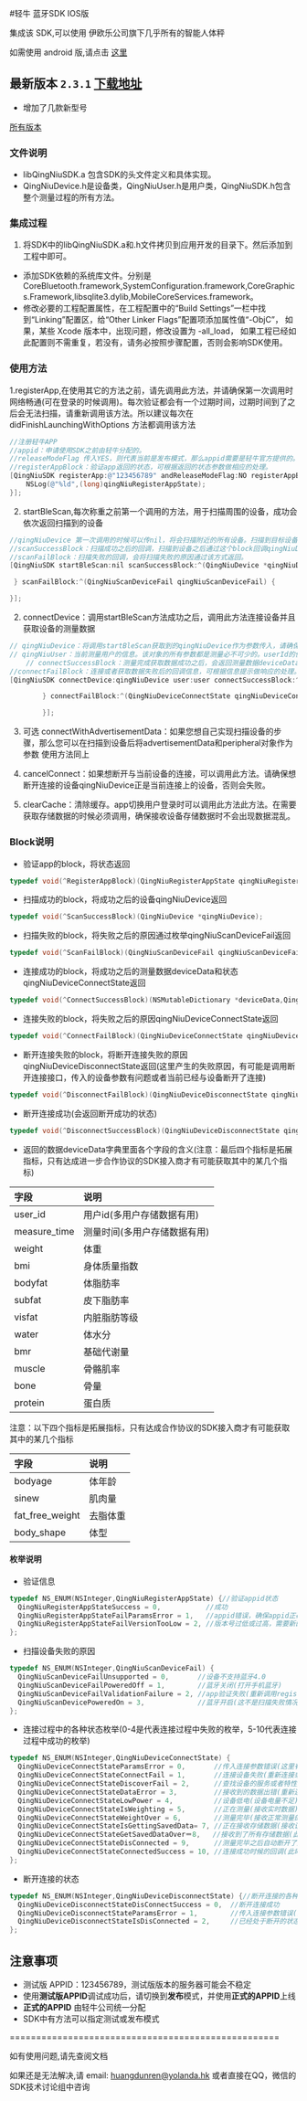 
#轻牛 蓝牙SDK IOS版

集成该 SDK,可以使用 伊欧乐公司旗下几乎所有的智能人体秤

如需使用 android 版,请点击 [这里](../../../qn-ble-sdk-android)


## 最新版本 `2.3.1` [下载地址](../../releases/download/2.3.1/qn-ble-sdk-ios-2.3.1.zip)
* 增加了几款新型号

[所有版本](../../releases)


### 文件说明
* libQingNiuSDK.a 包含SDK的头文件定义和具体实现。
* QingNiuDevice.h是设备类，QingNiuUser.h是用户类，QingNiuSDK.h包含整个测量过程的所有方法。

### 集成过程
1. 将SDK中的libQingNiuSDK.a和.h文件拷贝到应用开发的目录下。然后添加到工程中即可。
* 添加SDK依赖的系统库文件。分别是 CoreBluetooth.framework,SystemConfiguration.framework,CoreGraphics.Framework,libsqlite3.dylib,MobileCoreServices.framework。
* 修改必要的工程配置属性，在工程配置中的“Build Settings”一栏中找到“Linking”配置区，给“Other Linker Flags”配置项添加属性值“-ObjC”， 如果，某些 Xcode 版本中，出现问题，修改设置为 -all_load，
如果工程已经如此配置则不需重复，若没有，请务必按照步骤配置，否则会影响SDK使用。

### 使用方法
1.registerApp,在使用其它的方法之前，请先调用此方法，并请确保第一次调用时网络畅通(可在登录的时候调用)。每次验证都会有一个过期时间，过期时间到了之后会无法扫描，请重新调用该方法。所以建议每次在didFinishLaunchingWithOptions 方法都调用该方法
 ```objective-c
 //注册轻牛APP
 //appid：申请使用SDK之前由轻牛分配的。
 //releaseModeFlag 传入YES，则代表当前是发布模式，那么appid需要是轻牛官方提供的。传入NO：则代表当前是测试模式，appid可用@"123456789"进行测试
 //registerAppBlock：验证app返回的状态，可根据返回的状态参数做相应的处理。
 [QingNiuSDK registerApp:@"123456789" andReleaseModeFlag:NO registerAppBlock:^(QingNiuRegisterAppState qingNiuRegisterAppState) {
     NSLog(@"%ld",(long)qingNiuRegisterAppState);
 }];
 ```

2. startBleScan,每次称重之前第一个调用的方法，用于扫描周围的设备，成功会依次返回扫描到的设备
```objective-c
//qingNiuDevice 第一次调用的时候可以传nil，将会扫描附近的所有设备。扫描到目标设备之后，可以将macAddress或者name属性保存下来，以后可以指定连接该设备(注意：QingNiuPeripheral属性不支持归档，所以不能将扫描到的qingNiuDevice直接归档，如果想下次指定设备扫描，可将对应的macAddress、name属性保存，以便下次使用)
//scanSuccessBlock：扫描成功之后的回调，扫描到设备之后通过这个block回调qingNiuDevice。
//scanFailBlock：扫描失败的回调，会将扫描失败的原因通过该方式返回。
[QingNiuSDK startBleScan:nil scanSuccessBlock:^(QingNiuDevice *qingNiuDevice) {

 } scanFailBlock:^(QingNiuScanDeviceFail qingNiuScanDeviceFail) {

}];
```

2. connectDevice：调用startBleScan方法成功之后，调用此方法连接设备并且获取设备的测量数据
```objective-c
// qingNiuDevice：将调用startBleScan获取到的qingNiuDevice作为参数传入，请确保该对象的每一个属性都有值。
// qingNiuUser：当前测量用户的信息。该对象的所有参数都是测量必不可少的。userId的值请确保不同的用户有不同的值，height为身高(单位cm)，gender是性别(0:女 1:男)，birthday是出生日期，(格式：yyyy-MM-dd 如：1990-06-23)。对象可调用QingNiuUser类中的初始化方法获得。
	// connectSuccessBlock：测量完成获取数据成功之后，会返回测量数据deviceData和连接状态，如果状态是QingNiuDeviceConnectStateWeightOver，代表正常测量完毕，如果状态是QingNiuDeviceConnectStateSavedData，代表接收到的数据是存储数据，如果存储数据有多条，根据user_id进行区分。
//connectFailBlock：连接或者获取数据失败后的回调信息，可根据信息提示做响应的处理。
[QingNiuSDK connectDevice:qingNiuDevice user:user connectSuccessBlock:^(NSMutableDictionary *deviceData, QingNiuDeviceConnectState qingNiuDeviceConnectState) {

        } connectFailBlock:^(QingNiuDeviceConnectState qingNiuDeviceConnectState) {

        }];
```

3. 可选 connectWithAdvertisementData：如果您想自己实现扫描设备的步骤，那么您可以在扫描到设备后将advertisementData和peripheral对象作为参数
 使用方法同上

4. cancelConnect：如果想断开与当前设备的连接，可以调用此方法。请确保想断开连接的设备qingNiuDevice正是当前连接上的设备，否则会失败。

5. clearCache：清除缓存。app切换用户登录时可以调用此方法此方法。在需要获取存储数据的时候必须调用，确保接收设备存储数据时不会出现数据混乱。

### Block说明

* 验证app的block，将状态返回
```objective-c
typedef void(^RegisterAppBlock)(QingNiuRegisterAppState qingNiuRegisterAppState);
```

* 扫描成功的block，将成功之后的设备qingNiuDevice返回
```objective-c
typedef void(^ScanSuccessBlock)(QingNiuDevice *qingNiuDevice);
```

* 扫描失败的block，将失败之后的原因通过枚举qingNiuScanDeviceFail返回
```objective-c
typedef void(^ScanFailBlock)(QingNiuScanDeviceFail qingNiuScanDeviceFail);
```

* 连接成功的block，将成功之后的测量数据deviceData和状态qingNiuDeviceConnectState返回
```objective-c
typedef void(^ConnectSuccessBlock)(NSMutableDictionary *deviceData,QingNiuDeviceConnectState qingNiuDeviceConnectState);
```

* 连接失败的block，将失败之后的原因qingNiuDeviceConnectState返回
```objective-c
typedef void(^ConnectFailBlock)(QingNiuDeviceConnectState qingNiuDeviceConnectState);
```

* 断开连接失败的block，将断开连接失败的原因qingNiuDeviceDisconnectState返回(这里产生的失败原因，有可能是调用断开连接接口，传入的设备参数有问题或者当前已经与设备断开了连接)
```objective-c
typedef void(^DisconnectFailBlock)(QingNiuDeviceDisconnectState qingNiuDeviceDisconnectState);
```

* 断开连接成功(会返回断开成功的状态)
```objective-c
typedef void(^DisconnectSuccessBlock)(QingNiuDeviceDisconnectState qingNiuDeviceDisconnectState);
```

* 返回的数据deviceData字典里面各个字段的含义(注意：最后四个指标是拓展指标，只有达成进一步合作协议的SDK接入商才有可能获取其中的某几个指标)

|字段|说明|
|:----|:-------|
|user_id|用户id(多用户存储数据有用)
|measure_time|测量时间(多用户存储数据有用)
|weight|体重
|bmi|身体质量指数
|bodyfat|体脂肪率
|subfat|皮下脂肪率
|visfat|内脏脂肪等级
|water|体水分
|bmr|基础代谢量
|muscle|骨骼肌率
|bone|骨量
|protein|蛋白质

注意：以下四个指标是拓展指标，只有达成合作协议的SDK接入商才有可能获取其中的某几个指标

|字段|说明|
|:----|:-------|
|bodyage|体年龄
|sinew|肌肉量
|fat_free_weight|去脂体重
|body_shape|体型


#### 枚举说明
* 验证信息
```objective-c
typedef NS_ENUM(NSInteger,QingNiuRegisterAppState) {//验证appid状态
  QingNiuRegisterAppStateSuccess = 0,           //成功
  QingNiuRegisterAppStateFailParamsError = 1,   //appid错误，确保appid正确再调用一次
  QingNiuRegisterAppStateFailVersionTooLow = 2, //版本号过低或过高，需要新的SDK请联系客服
};
```

* 扫描设备失败的原因
```objective-c
typedef NS_ENUM(NSInteger,QingNiuScanDeviceFail) {
  QingNiuScanDeviceFailUnsupported = 0,       //设备不支持蓝牙4.0
  QingNiuScanDeviceFailPoweredOff = 1,        //蓝牙关闭(打开手机蓝牙)
  QingNiuScanDeviceFailValidationFailure = 2, //app验证失败(重新调用registerApp接口)
  QingNiuScanDevicePoweredOn = 3,             //蓝牙开启(这不是扫描失败情况下的枚举，为了跟以前的版本兼容，不另外添加枚举)
};
```

* 连接过程中的各种状态枚举(0-4是代表连接过程中失败的枚举，5-10代表连接过程中成功的枚举)
```objective-c
typedef NS_ENUM(NSInteger,QingNiuDeviceConnectState) {
  QingNiuDeviceConnectStateParamsError = 0,       //传入连接参数错误(这里有可能出现的参数错误包括qingNiuUser，qingNiuDevice，出现这种错误要重新扫描再连接)
  QingNiuDeviceConnectStateConnectFail = 1,       //连接设备失败(重新连接或重新扫描再连接)
  QingNiuDeviceConnectStateDiscoverFail = 2,      //查找设备的服务或者特性失败(重新连接)
  QingNiuDeviceConnectStateDataError = 3,         //接收到的数据出错(重新连接)
  QingNiuDeviceConnectStateLowPower = 4,          //设备低电(设备电量不足)
  QingNiuDeviceConnectStateIsWeighting = 5,       //正在测量(接收实时数据)
  QingNiuDeviceConnectStateWeightOver = 6,        //测量完毕(接收正常测量的数据)
  QingNiuDeviceConnectStateIsGettingSavedData= 7, //正在接收存储数据(接收设备存储的数据)
  QingNiuDeviceConnectStateGetSavedDataOver＝8,   //接收到了所有存储数据(此时deviceData的值为nil)
  QingNiuDeviceConnectStateDisConnected = 9,      //测量完毕之后自动断开了连接(此时deviceData为nil)
  QingNiuDeviceConnectStateConnectedSuccess = 10, //连接成功时候的回调(此时deviceData为nil)
};
```

* 断开连接的状态
```objective-c
typedef NS_ENUM(NSInteger,QingNiuDeviceDisconnectState) {//断开连接的各种状态
  QingNiuDeviceDisconnectStateDisConnectSuccess = 0,  //断开连接成功
  QingNiuDeviceDisconnectStateParamsError = 1,        //传入连接参数错误(比如外设为空)
  QingNiuDeviceDisconnectStateIsDisConnected = 2,     //已经处于断开的状态
};
```


## 注意事项

* 测试版 APPID：123456789，测试版版本的服务器可能会不稳定
* 使用**测试版APPID**调试成功后，请切换到**发布**模式，并使用**正式的APPID**上线
* **正式的APPID** 由轻牛公司统一分配
* SDK中有方法可以指定测试或发布模式

===================================================

如有使用问题,请先查阅文档

如果还是无法解决,请 email: huangdunren@yolanda.hk 或者直接在QQ，微信的SDK技术讨论组中咨询

